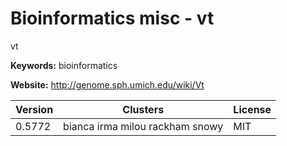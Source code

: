 # Bioinformatics misc - vt

vt

**Keywords:** bioinformatics

**Website:** <http://genome.sph.umich.edu/wiki/Vt>

| Version | Clusters | License |
| ------- | -------- | ------- |
| 0.5772 | bianca irma milou rackham snowy | MIT |
